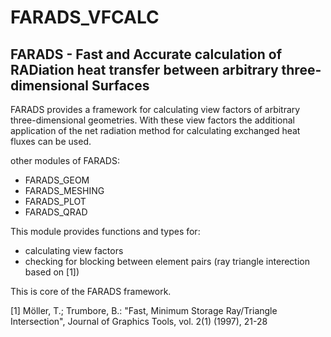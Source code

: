# FARADS_VFCALC

## FARADS - Fast and Accurate calculation of RADiation heat transfer between arbitrary three-dimensional Surfaces

FARADS provides a framework for calculating view factors of arbitrary three-dimensional geometries. With these view factors the additional application of the net radiation method for calculating exchanged heat fluxes can be used.

other modules of FARADS:
- FARADS_GEOM
- FARADS_MESHING
- FARADS_PLOT
- FARADS_QRAD

This module provides functions and types for:
- calculating view factors
- checking for blocking between element pairs (ray triangle interection based on [1])

This is core of the FARADS framework.

[1] Möller, T.; Trumbore, B.: "Fast, Minimum Storage Ray/Triangle Intersection", Journal of Graphics Tools, vol. 2(1) (1997), 21-28
